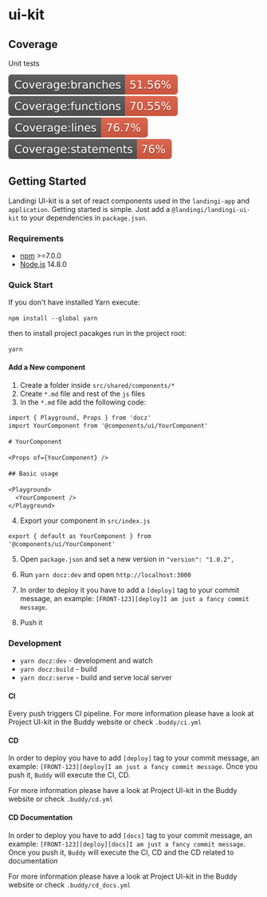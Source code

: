 # ui-kit

## Coverage
Unit tests

![img](coverage/badge-branches.svg)
![img](coverage/badge-functions.svg)
![img](coverage/badge-lines.svg)
![img](coverage/badge-statements.svg)

## Getting Started

Landingi UI-kit is a set of react components used in the `landingi-app` and `application`.
Getting started is simple. Just add a `@landingi/landingi-ui-kit` to your dependencies in `package.json`.

### Requirements

- [npm](https://www.npmjs.com/get-npm) >=7.0.0
- [Node.js](https://nodejs.org/en/download/) 14.8.0

### Quick Start

If you don't have installed Yarn execute:

`npm install --global yarn`

then to install project pacakges run in the project root:

`yarn`

#### Add a New component

1. Create a folder inside `src/shared/components/*`
2. Create `*.md` file and rest of the `js` files
3. In the `*.md` file add the following code:

```
import { Playground, Props } from 'docz'
import YourComponent from '@components/ui/YourComponent'

# YourComponent

<Props of={YourComponent} />

## Basic usage

<Playground>
  <YourComponent />
</Playground>
```

4. Export your component in `src/index.js`

```
export { default as YourComponent } from '@components/ui/YourComponent'
```

5. Open `package.json` and set a new version in `"version": "1.0.2",`

6. Run `yarn docz:dev` and open `http://localhost:3000`

7. In order to deploy it you have to add a `[deploy]` tag to your commit message, an example: `[FRONT-123][deploy]I am just a fancy commit message`.

8. Push it

### Development

- `yarn docz:dev` - development and watch
- `yarn docz:build` - build
- `yarn docz:serve` - build and serve local server

#### CI

Every push triggers CI pipeline. For more information please have a look at Project UI-kit in the Buddy website or check `.buddy/ci.yml`

#### CD

In order to deploy you have to add `[deploy]` tag to your commit message, an example: `[FRONT-123][deploy]I am just a fancy commit message`. Once you push it, `Buddy` will execute the CI, CD.

For more information please have a look at Project UI-kit in the Buddy website or check `.buddy/cd.yml`

#### CD Documentation
In order to deploy you have to add `[docs]` tag to your commit message, an example: `[FRONT-123][deploy][docs]I am just a fancy commit message`. Once you push it, `Buddy` will execute the CI, CD and the CD related to documentation

For more information please have a look at Project UI-kit in the Buddy website or check `.buddy/cd_docs.yml`
